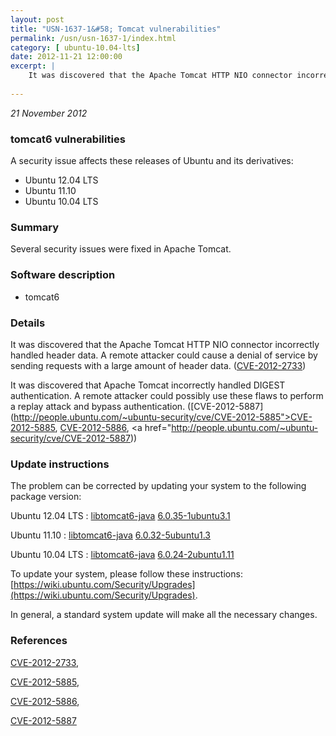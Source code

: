 ```yaml
---
layout: post
title: "USN-1637-1&#58; Tomcat vulnerabilities"
permalink: /usn/usn-1637-1/index.html
category: [ ubuntu-10.04-lts]
date: 2012-11-21 12:00:00
excerpt: |
    It was discovered that the Apache Tomcat HTTP NIO connector incorrectly handled header data. A remote attacker could cause a denial of service by sending requests with a large amount of header data. ([CVE-2012-2733](http://people.ubuntu.com/~ubuntu-security/cve/CVE-2012-2733))
    
--- 
```

 
 

*21 November 2012*

### tomcat6 vulnerabilities

A security issue affects these releases of Ubuntu and its derivatives:

* Ubuntu 12.04 LTS
* Ubuntu 11.10
* Ubuntu 10.04 LTS

### Summary

Several security issues were fixed in Apache Tomcat. 

### Software description

* tomcat6 

### Details

It was discovered that the Apache Tomcat HTTP NIO connector incorrectly handled header data. A remote attacker could cause a denial of service by sending requests with a large amount of header data. ([CVE-2012-2733](http://people.ubuntu.com/~ubuntu-security/cve/CVE-2012-2733))

It was discovered that Apache Tomcat incorrectly handled DIGEST authentication. A remote attacker could possibly use these flaws to perform a replay attack and bypass authentication. ([CVE-2012-5887](http://people.ubuntu.com/~ubuntu-security/cve/CVE-2012-5885">CVE-2012-5885</a>, <a href="http://people.ubuntu.com/~ubuntu-security/cve/CVE-2012-5886">CVE-2012-5886</a>, <a href="http://people.ubuntu.com/~ubuntu-security/cve/CVE-2012-5887)) 

### Update instructions

The problem can be corrected by updating your system to the following package version:

Ubuntu 12.04 LTS
 : [libtomcat6-java](https://launchpad.net/ubuntu/+source/tomcat6) <span> [6.0.35-1ubuntu3.1](https://launchpad.net/ubuntu/+source/tomcat6/6.0.35-1ubuntu3.1) </span> 

Ubuntu 11.10
 : [libtomcat6-java](https://launchpad.net/ubuntu/+source/tomcat6) <span> [6.0.32-5ubuntu1.3](https://launchpad.net/ubuntu/+source/tomcat6/6.0.32-5ubuntu1.3) </span> 

Ubuntu 10.04 LTS
 : [libtomcat6-java](https://launchpad.net/ubuntu/+source/tomcat6) <span> [6.0.24-2ubuntu1.11](https://launchpad.net/ubuntu/+source/tomcat6/6.0.24-2ubuntu1.11) </span> 

To update your system, please follow these instructions: [https://wiki.ubuntu.com/Security/Upgrades](https://wiki.ubuntu.com/Security/Upgrades).

In general, a standard system update will make all the necessary changes. 

### References

 
 [CVE-2012-2733](http://people.ubuntu.com/~ubuntu-security/cve/CVE-2012-2733), 

 [CVE-2012-5885](http://people.ubuntu.com/~ubuntu-security/cve/CVE-2012-5885), 

 [CVE-2012-5886](http://people.ubuntu.com/~ubuntu-security/cve/CVE-2012-5886), 

 [CVE-2012-5887](http://people.ubuntu.com/~ubuntu-security/cve/CVE-2012-5887)
 


